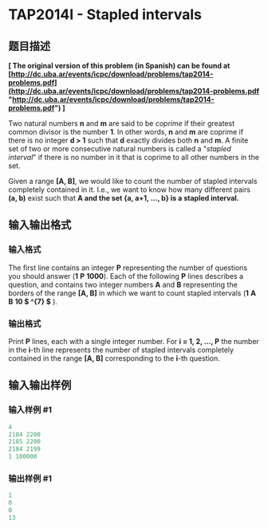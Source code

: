 # TAP2014I - Stapled intervals

## 题目描述

**\[ The original version of this problem (in Spanish) can be found at [http://dc.uba.ar/events/icpc/download/problems/tap2014-problems.pdf](http://dc.uba.ar/events/icpc/download/problems/tap2014-problems.pdf "http://dc.uba.ar/events/icpc/download/problems/tap2014-problems.pdf") \]**

Two natural numbers **n** and **m** are said to be _coprime_ if their greatest common divisor is the number **1**. In other words, **n** and **m** are coprime if there is no integer **d > 1** such that **d** exactly divides both **n** and **m**. A finite set of two or more consecutive natural numbers is called a "_stapled interval_" if there is no number in it that is coprime to all other numbers in the set.

Given a range **\[A, B\]**, we would like to count the number of stapled intervals completely contained in it. I.e., we want to know how many different pairs **(a, b)** exist such that **A and the set **{a, a+1, ..., b}** is a stapled interval.**

## 输入输出格式

### 输入格式

The first line contains an integer **P** representing the number of questions you should answer (**1** **P** **1000**). Each of the following **P** lines describes a question, and contains two integer numbers **A** and **B** representing the borders of the range **\[A, B\]** in which we want to count stapled intervals (**1** **A** **B** **10 $ ^{7} $** ).

### 输出格式

Print **P** lines, each with a single integer number. For **i = 1, 2, ..., P** the number in the **i**-th line represents the number of stapled intervals completely contained in the range **\[A, B\]** corresponding to the **i**-th question.

## 输入输出样例

### 输入样例 #1

```cpp
4
2184 2200
2185 2200
2184 2199
1 100000
```


### 输出样例 #1

```cpp
1
0
0
13
```


